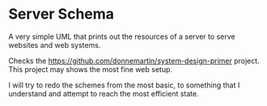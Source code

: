 # Server Schema

A very simple UML that prints out the resources of a server to serve websites and web systems.

Checks the https://github.com/donnemartin/system-design-primer project. This project may shows the most fine web setup.

I will try to redo the schemes from the most basic, to something that I understand and attempt to reach the most efficient state.